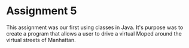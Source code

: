 # Assignment 5

This assignment was our first using classes in Java. It's purpose was to create a program 
that allows a user to drive a virtual Moped around the virtual streets of Manhattan.
